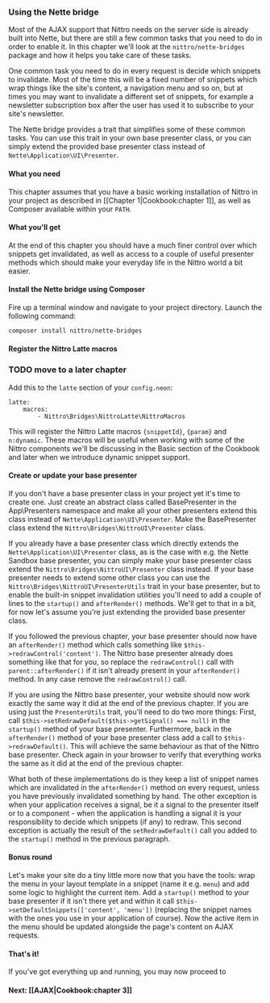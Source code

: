 ### Using the Nette bridge

Most of the AJAX support that Nittro needs on the server side
 is already built into Nette, but there are still a few common
 tasks that you need to do in order to enable it. In this chapter
 we'll look at the `nittro/nette-bridges` package and how it
 helps you take care of these tasks.

One common task you need to do in every request is decide
 which snippets to invalidate. Most of the time this will be
 a fixed number of snippets which wrap things like the
 site's content, a navigation menu and so on, but at times
 you may want to invalidate a different set of snippets,
 for example a newsletter subscription box after the user
 has used it to subscribe to your site's newsletter.

The Nette bridge provides a trait that simplifies some of these
 common tasks. You can use this trait in your own base presenter
 class, or you can simply extend the provided base presenter
 class instead of `Nette\Application\UI\Presenter`.


#### What you need

This chapter assumes that you have a basic working installation
 of Nittro in your project as described in [[Chapter 1|Cookbook:chapter 1]],
 as well as Composer available within your `PATH`.

#### What you'll get

At the end of this chapter you should have a much finer
 control over which snippets get invalidated, as well as
 access to a couple of useful presenter methods 
 which should make your everyday life in the Nittro
 world a bit easier.

#### Install the Nette bridge using Composer

Fire up a terminal window and navigate to your project directory.
 Launch the following command:

```bash
composer install nittro/nette-bridges
```

#### Register the Nittro Latte macros

### TODO move to a later chapter

Add this to the `latte` section of your `config.neon`:

```neon
latte:
    macros:
        - Nittro\Bridges\NittroLatte\NittroMacros
```

This will register the Nittro Latte macros `{snippetId}`, `{param}` 
 and `n:dynamic`. These macros will be useful when working with
 some of the Nittro components we'll be discussing in the Basic
 section of the Cookbook and later when we introduce dynamic snippet
 support.

#### Create or update your base presenter

If you don't have a base presenter class in your project
 yet it's time to create one. Just create an abstract class
 called BasePresenter in the App\Presenters namespace and
 make all your other presenters extend this class instead
 of `Nette\Application\UI\Presenter`. Make the BasePresenter
 class extend the `Nittro\Bridges\NittroUI\Presenter` class.

If you already have a base presenter class which directly extends
 the `Nette\Application\UI\Presenter` class, as is the case
 with e.g. the Nette Sandbox base presenter, you can simply
 make your base presenter class extend the
 `Nittro\Bridges\NittroUI\Presenter` class instead.
 If your base presenter needs to extend some other class
 you can use the `Nittro\Bridges\NittroUI\PresenterUtils`
 trait in your base presenter, but to enable the built-in
 snippet invalidation utilities you'll need to add a couple
 of lines to the `startup()` and `afterRender()` methods.
 We'll get to that in a bit, for now let's assume you're
 just extending the provided base presenter class.

If you followed the previous chapter, your base presenter
 should now have an `afterRender()` method which calls
 something like `$this->redrawControl('content')`. The
 Nittro base presenter already does something like that
 for you, so replace the `redrawControl()` call with
 `parent::afterRender()` if it isn't already present in
 your `afterRender()` method. In any case remove the
 `redrawControl()` call.

If you are using the Nittro base presenter, your website
 should now work exactly the same way it did at the end
 of the previous chapter. If you are using just the `PresenterUtils`
 trait, you'll need to do two more things: First, call
 `$this->setRedrawDefault($this->getSignal() === null)`
 in the `startup()` method of your base presenter. Furthermore,
 back in the `afterRender()` method of your base presenter class
 add a call to `$this->redrawDefault()`. This will achieve
 the same behaviour as that of the Nittro base presenter.
 Check again in your browser to verify that everything
 works the same as it did at the end of the previous chapter.

What both of these implementations do is they keep a list
 of snippet names which are invalidated in the `afterRender()`
 method on every request, unless you have previously invalidated
 something by hand. The other exception is when your application
 receives a signal, be it a signal to the presenter itself or to
 a component - when the application is handling a signal it is
 your responsibility to decide which snippets (if any) to redraw.
 This second exception is actually the result of the `setRedrawDefault()`
 call you added to the `startup()` method in the previous
 paragraph.

#### Bonus round

Let's make your site do a tiny little more now that you have
 the tools: wrap the menu in your layout template in a snippet
 (name it e.g. `menu`) and add some logic to highlight the
 current item. Add a `startup()` method to your base presenter
 if it isn't there yet and within it call `$this->setDefaultSnippets(['content', 'menu'])`
 (replacing the snippet names with the ones you use in your
 application of course). Now the active item in the menu 
 should be updated alongside the page's content on AJAX requests.

#### That's it!

If you've got everything up and running, you may now proceed to

#### Next: [[AJAX|Cookbook:chapter 3]]
